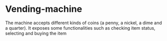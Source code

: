 # Vending-machine

The machine accepts different kinds of coins (a penny, a nickel, a dime and a quarter). It exposes some functionalities such as checking item status, selecting and buying the item
